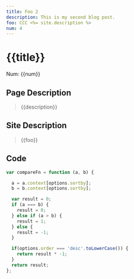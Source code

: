 ```yaml
---
title: Foo 2
description: This is my second blog post.
foo: CCC <%= site.description %>
num: 4
---
```

# {{title}}
Num: {{num}}

## Page Description

> {{description}}


## Site Description

> {{foo}}


## Code

```js
var compareFn = function (a, b) {

  a = a.context[options.sortby];
  b = b.context[options.sortby];

  var result = 0;
  if (a === b) {
    result = 0;
  } else if (a > b) {
    result = 1;
  } else {
    result = -1;
  }

  if(options.order === 'desc'.toLowerCase()) {
    return result * -1;
  }
  return result;
};
```
